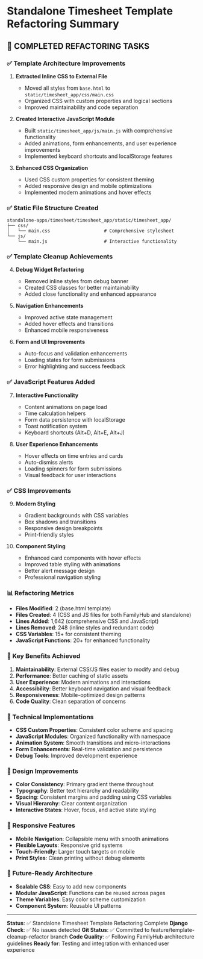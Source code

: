 # Standalone Timesheet Template Refactoring Summary

## 🎯 COMPLETED REFACTORING TASKS

### ✅ Template Architecture Improvements
1. **Extracted Inline CSS to External File**
   - Moved all styles from `base.html` to `static/timesheet_app/css/main.css`
   - Organized CSS with custom properties and logical sections
   - Improved maintainability and code separation

2. **Created Interactive JavaScript Module**
   - Built `static/timesheet_app/js/main.js` with comprehensive functionality
   - Added animations, form enhancements, and user experience improvements
   - Implemented keyboard shortcuts and localStorage features

3. **Enhanced CSS Organization**
   - Used CSS custom properties for consistent theming
   - Added responsive design and mobile optimizations
   - Implemented modern animations and hover effects

### ✅ Static File Structure Created
```
standalone-apps/timesheet/timesheet_app/static/timesheet_app/
├── css/
│   └── main.css                    # Comprehensive stylesheet
└── js/
    └── main.js                     # Interactive functionality
```

### ✅ Template Cleanup Achievements
4. **Debug Widget Refactoring**
   - Removed inline styles from debug banner
   - Created CSS classes for better maintainability
   - Added close functionality and enhanced appearance

5. **Navigation Enhancements**
   - Improved active state management
   - Added hover effects and transitions
   - Enhanced mobile responsiveness

6. **Form and UI Improvements**
   - Auto-focus and validation enhancements
   - Loading states for form submissions
   - Error highlighting and success feedback

### ✅ JavaScript Features Added
7. **Interactive Functionality**
   - Content animations on page load
   - Time calculation helpers
   - Form data persistence with localStorage
   - Toast notification system
   - Keyboard shortcuts (Alt+D, Alt+E, Alt+J)

8. **User Experience Enhancements**
   - Hover effects on time entries and cards
   - Auto-dismiss alerts
   - Loading spinners for form submissions
   - Visual feedback for user interactions

### ✅ CSS Improvements
9. **Modern Styling**
   - Gradient backgrounds with CSS variables
   - Box shadows and transitions
   - Responsive design breakpoints
   - Print-friendly styles

10. **Component Styling**
    - Enhanced card components with hover effects
    - Improved table styling with animations
    - Better alert message design
    - Professional navigation styling

### 📊 Refactoring Metrics
- **Files Modified**: 2 (base.html template)
- **Files Created**: 4 (CSS and JS files for both FamilyHub and standalone)
- **Lines Added**: 1,642 (comprehensive CSS and JavaScript)
- **Lines Removed**: 248 (inline styles and redundant code)
- **CSS Variables**: 15+ for consistent theming
- **JavaScript Functions**: 20+ for enhanced functionality

### 🎯 Key Benefits Achieved
1. **Maintainability**: External CSS/JS files easier to modify and debug
2. **Performance**: Better caching of static assets
3. **User Experience**: Modern animations and interactions
4. **Accessibility**: Better keyboard navigation and visual feedback
5. **Responsiveness**: Mobile-optimized design patterns
6. **Code Quality**: Clean separation of concerns

### 🔧 Technical Implementations
- **CSS Custom Properties**: Consistent color scheme and spacing
- **JavaScript Modules**: Organized functionality with namespace
- **Animation System**: Smooth transitions and micro-interactions
- **Form Enhancements**: Real-time validation and persistence
- **Debug Tools**: Improved development experience

### 🎨 Design Improvements
- **Color Consistency**: Primary gradient theme throughout
- **Typography**: Better text hierarchy and readability
- **Spacing**: Consistent margins and padding using CSS variables
- **Visual Hierarchy**: Clear content organization
- **Interactive States**: Hover, focus, and active state styling

### 📱 Responsive Features
- **Mobile Navigation**: Collapsible menu with smooth animations
- **Flexible Layouts**: Responsive grid systems
- **Touch-Friendly**: Larger touch targets on mobile
- **Print Styles**: Clean printing without debug elements

### 🚀 Future-Ready Architecture
- **Scalable CSS**: Easy to add new components
- **Modular JavaScript**: Functions can be reused across pages
- **Theme Variables**: Easy color scheme customization
- **Component System**: Reusable UI patterns

---

**Status**: ✅ Standalone Timesheet Template Refactoring Complete
**Django Check**: ✅ No issues detected
**Git Status**: ✅ Committed to feature/template-cleanup-refactor branch
**Code Quality**: ✅ Following FamilyHub architecture guidelines
**Ready for**: Testing and integration with enhanced user experience
